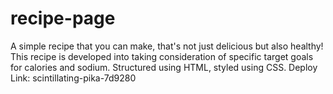 # recipe-page
A simple recipe that you can make, that's not just delicious but also healthy!
This recipe is developed into taking consideration of specific target goals for calories and sodium.
Structured using HTML, styled using CSS.
Deploy Link: scintillating-pika-7d9280

